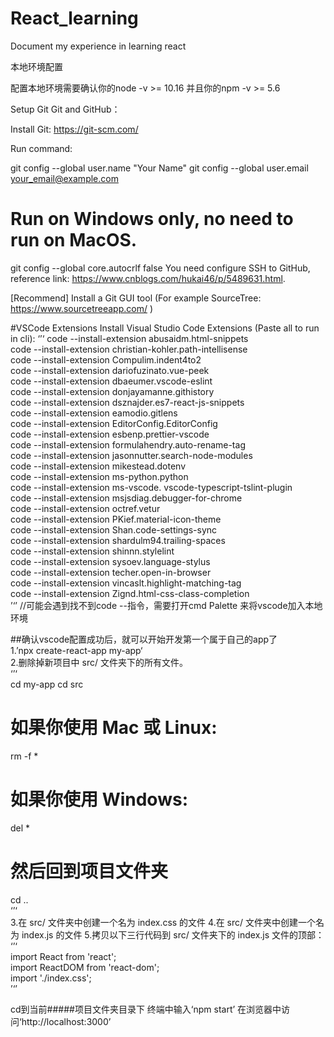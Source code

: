 # React_learning
Document my experience in learning react

<link herf = "https://zh-hans.reactjs.org/tutorial/tutorial.html#setup-option-2-local-development-environment">本地环境配置</link>

配置本地环境需要确认你的node -v >= 10.16 并且你的npm -v >= 5.6

Setup Git
Git and GitHub：

Install Git: https://git-scm.com/

Run command:

git config --global user.name "Your Name"
git config --global user.email your_email@example.com
# Run on Windows only, no need to run on MacOS.
git config --global core.autocrlf false
You need configure SSH to GitHub, reference link: https://www.cnblogs.com/hukai46/p/5489631.html.

[Recommend] Install a Git GUI tool (For example SourceTree: https://www.sourcetreeapp.com/ )


#VSCode Extensions
Install Visual Studio Code Extensions (Paste all to run in cli):
‘’‘
code --install-extension abusaidm.html-snippets  
code --install-extension christian-kohler.path-intellisense  
code --install-extension Compulim.indent4to2  
code --install-extension dariofuzinato.vue-peek  
code --install-extension dbaeumer.vscode-eslint  
code --install-extension donjayamanne.githistory  
code --install-extension dsznajder.es7-react-js-snippets  
code --install-extension eamodio.gitlens  
code --install-extension EditorConfig.EditorConfig  
code --install-extension esbenp.prettier-vscode  
code --install-extension formulahendry.auto-rename-tag  
code --install-extension jasonnutter.search-node-modules  
code --install-extension mikestead.dotenv  
code --install-extension ms-python.python  
code --install-extension ms-vscode.   vscode-typescript-tslint-plugin  
code --install-extension msjsdiag.debugger-for-chrome  
code --install-extension octref.vetur  
code --install-extension PKief.material-icon-theme  
code --install-extension Shan.code-settings-sync  
code --install-extension shardulm94.trailing-spaces  
code --install-extension shinnn.stylelint  
code --install-extension sysoev.language-stylus  
code --install-extension techer.open-in-browser  
code --install-extension vincaslt.highlight-matching-tag  
code --install-extension Zignd.html-css-class-completion  
’‘’
//可能会遇到找不到code --指令，需要打开cmd Palette 来将vscode加入本地环境

##确认vscode配置成功后，就可以开始开发第一个属于自己的app了  
1.’npx create-react-app my-app‘  
2.删除掉新项目中 src/ 文件夹下的所有文件。  
‘’‘  
cd my-app
cd src

# 如果你使用 Mac 或 Linux:
rm -f *

# 如果你使用 Windows:
del *

# 然后回到项目文件夹
cd ..  
‘’‘  
3.在 src/ 文件夹中创建一个名为 index.css 的文件
4.在 src/ 文件夹中创建一个名为 index.js 的文件
5.拷贝以下三行代码到 src/ 文件夹下的 index.js 文件的顶部：
‘’‘  
import React from 'react';  
import ReactDOM from 'react-dom';  
import './index.css';  
’‘’

cd到当前#####项目文件夹目录下  终端中输入‘npm start’
在浏览器中访问‘http://localhost:3000’


